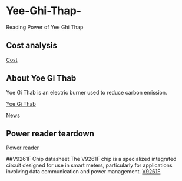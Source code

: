 # Yee-Ghi-Thap-
Reading Power of Yee Ghi Thap

## Cost analysis
[Cost](https://docs.google.com/spreadsheets/d/1isOjX1zx78jXw8I6Mue-RVMsh6m_3uQXQ0mI1y4OE7Q/edit?gid=0#gid=0)

## About Yoe Gi Thab
Yoe Gi Thab is an electric burner used to reduce carbon emission. 

[Yoe Gi Thab](https://www.zala.bt/product/yoe-gi-thab-single-burner-dt334)

[News](https://www.facebook.com/photo.php?fbid=846779630934306&id=100068068309534&set=a.541124341499838)

## Power reader teardown
[Power reader](https://www.youtube.com/watch?v=hs4CMwghRUQ)

##V9261F Chip datasheet
The V9261F chip is a specialized integrated circuit designed for use in smart meters, particularly for applications involving data communication and power management.
[V9261F](https://www.vangotech.com/uploadpic/163903944460.pdf)
